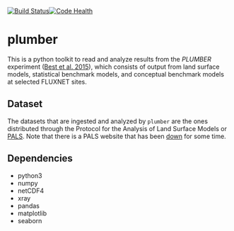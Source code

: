 [![Build Status](https://travis-ci.org/bartnijssen/plumber_analysis.svg?branch=develop)](https://travis-ci.org/bartnijssen/plumber_analysis)[![Code Health](https://landscape.io/github/bartnijssen/plumber_analysis/develop/landscape.svg?style=flat-square)](https://landscape.io/github/bartnijssen/plumber_analysis/develop)
# plumber

This is a python toolkit to read and analyze results from the *PLUMBER* experiment ([Best et al. 2015](http://dx.doi.org/10.1175/jhm-d-14-0158.1)), which consists of output from land surface models, statistical benchmark models, and conceptual benchmark models at selected FLUXNET sites.

## Dataset

The datasets that are ingested and analyzed by `plumber` are the ones distributed through the Protocol for the Analysis of Land Surface Models or [PALS](http://dx.doi.org/0.5194/gmd-5-819-2012). Note that there is a PALS website that has been [down](http://pals.nci.org.au) for some time.

## Dependencies
 - python3
 - numpy
 - netCDF4
 - xray
 - pandas
 - matplotlib
 - seaborn
